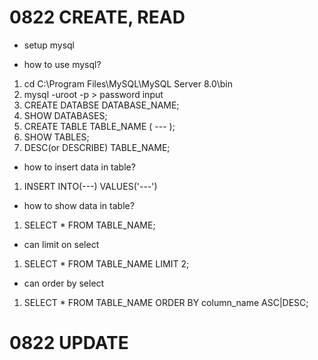 # 0822 CREATE, READ
- setup mysql

- how to use mysql?  
1. cd C:\Program Files\MySQL\MySQL Server 8.0\bin  
2. mysql -uroot -p > password input  
3. CREATE DATABSE DATABASE_NAME;  
4. SHOW DATABASES;  
5. CREATE TABLE TABLE_NAME ( --- );  
6. SHOW TABLES;  
7. DESC(or DESCRIBE) TABLE_NAME;  

- how to insert data in table?
1. INSERT INTO(---) VALUES('---')

- how to show data in table?
1. SELECT * FROM TABLE_NAME;

- can limit on select
1. SELECT * FROM TABLE_NAME LIMIT 2;

- can order by select
1. SELECT * FROM TABLE_NAME ORDER BY column_name ASC|DESC;

# 0822 UPDATE
